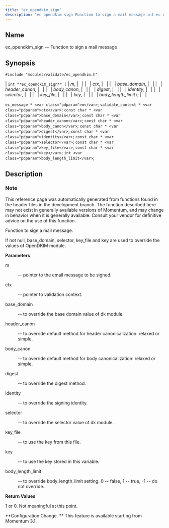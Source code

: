 ```yaml
---
title: "ec_opendkim_sign"
description: "ec opendkim sign Function to sign a mail message int ec opendkim sign m ctx base domain header canon body canon digest identity selector key file key body length limit ec message m validate context ctx const char base domain const char header canon const char body canon const char..."
---
```


<a name="apis.ec_opendkim_sign"></a> 
## Name

ec_opendkim_sign — Function to sign a mail message

## Synopsis

`#include "modules/validate/ec_opendkim.h"`

| `int **ec_opendkim_sign** (` | <var class="pdparam">m</var>, |   |
|   | <var class="pdparam">ctx</var>, |   |
|   | <var class="pdparam">base_domain</var>, |   |
|   | <var class="pdparam">header_canon</var>, |   |
|   | <var class="pdparam">body_canon</var>, |   |
|   | <var class="pdparam">digest</var>, |   |
|   | <var class="pdparam">identity</var>, |   |
|   | <var class="pdparam">selector</var>, |   |
|   | <var class="pdparam">key_file</var>, |   |
|   | <var class="pdparam">key</var>, |   |
|   | <var class="pdparam">body_length_limit</var>`)`; |   |

`ec_message * <var class="pdparam">m</var>`;
`validate_context * <var class="pdparam">ctx</var>`;
`const char * <var class="pdparam">base_domain</var>`;
`const char * <var class="pdparam">header_canon</var>`;
`const char * <var class="pdparam">body_canon</var>`;
`const char * <var class="pdparam">digest</var>`;
`const char * <var class="pdparam">identity</var>`;
`const char * <var class="pdparam">selector</var>`;
`const char * <var class="pdparam">key_file</var>`;
`const char * <var class="pdparam">key</var>`;
`int <var class="pdparam">body_length_limit</var>`;<a name="idp50393520"></a> 
## Description

### Note

This reference page was automatically generated from functions found in the header files in the development branch. The function described here may not exist in generally available versions of Momentum, and may change in behavior when it is generally available. Consult your vendor for definitive advice on the use of this function.

Function to sign a mail message.

If not null, base_domain, selector, key_file and key are used to override the values of OpenDKIM module.

**<a name="idp50396944"></a> Parameters**

<dl class="variablelist">

<dt>m</dt>

<dd>

-- pointer to the email message to be signed.

</dd>

<dt>ctx</dt>

<dd>

-- pointer to validation context.

</dd>

<dt>base_domain</dt>

<dd>

-- to override the base domain value of dk module.

</dd>

<dt>header_canon</dt>

<dd>

-- to override default method for header canonicalization: relaxed or simple.

</dd>

<dt>body_canon</dt>

<dd>

-- to override default method for body canonicalization: relaxed or simple.

</dd>

<dt>digest</dt>

<dd>

-- to override the digest method.

</dd>

<dt>identity</dt>

<dd>

-- to override the signing identity.

</dd>

<dt>selector</dt>

<dd>

-- to override the selector value of dk module.

</dd>

<dt>key_file</dt>

<dd>

-- to use the key from this file.

</dd>

<dt>key</dt>

<dd>

-- to use the key stored in this variable.

</dd>

<dt>body_length_limit</dt>

<dd>

-- to override body_length_limit setting. 0 -- false, 1 -- true, -1 -- do not override..

</dd>

</dl>

**<a name="idp50418384"></a> Return Values**

1 or 0\. Not meaningful at this point.

**Configuration Change. ** This feature is available starting from Momentum 3.1.